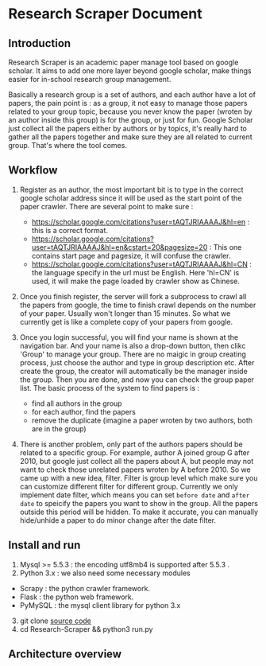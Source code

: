 # Research Scraper Document

## Introduction

Research Scraper is an academic paper manage tool based on google scholar. It aims to add one more layer beyond google 
scholar, make things easier for in-school research group management. 

Basically a research group is a set of authors, and each author have a lot of papers, the pain point is : as a group, it not easy to manage those papers related to your group topic, because you never know the paper (wroten by an author inside this group) is for the group, or just for fun. Google Scholar just collect all the papers either by authors or by topics, it's really hard to gather all the papers together and make sure they are all related to current group. That's where the tool comes.

## Workflow

1. Register as an author, the most important bit is to type in the correct google scholar address since it will be used as the start point of the paper crawler. There are several point to make sure :
    + https://scholar.google.com/citations?user=tAQTJRIAAAAJ&hl=en : this is a correct format.
    + https://scholar.google.com/citations?user=tAQTJRIAAAAJ&hl=en&cstart=20&pagesize=20 : This one contains start page and pagesize, it will confuse the crawler. 
    + https://scholar.google.com/citations?user=tAQTJRIAAAAJ&hl=CN : the language specify in the url must be English. Here 'hl=CN' is used, it will make the page loaded by crawler show as Chinese.

2. Once you finish register, the server will fork a subprocess to crawl all the papers from google, the time to finish crawl depends on the number of your paper. Usually won't longer than 15 minutes. So what we currently get is like a complete copy of your papers from google.

3. Once you login successful, you will find your name is shown at the navigation bar. And your name is also a drop-down button, then clikc 'Group' to manage your group. There are no maigic in group creating process, just choose the author and type in group description etc. After create the group, the creator will automatically be the manager inside the group. Then you are done, and now you can check the group paper list. The basic process of the system to find papers is :
    + find all authors in the group
    + for each author, find the papers
    + remove the duplicate (imagine a paper wroten by two authors, both are in the group)

4. There is another problem, only part of the authors papers should be related to a specific group. For example, author A joined group G after 2010, but google just collect all the papers about A, but people may not want to check those unrelated papers wroten by A before 2010. So we came up with a new idea, filter. Filter is group level which make sure you can customize different filter for different group. Currently we only implement date filter, which means you can set `before date` and `after date` to speicify the papers you want to show in the group. All the papers outside this period will be hidden. To make it accurate, you can manually hide/unhide a paper to do minor change after the date filter.

## Install and run

1. Mysql >= 5.5.3 : the encoding utf8mb4 is supported after 5.5.3 .
2. Python 3.x : we also need some necessary modules
 + Scrapy : the python crawler framework.
 + Flask : the python web framework.
 + PyMySQL : the mysql client library for python 3.x
3. git clone [source code](https://github.com/nzhl/Research-Scraper)
4. cd Research-Scraper && python3 run.py

 
## Architecture overview





